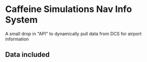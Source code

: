 # Caffeine Simulations Nav Info System
A small drop in "API" to dynamically pull data from DCS for airport information

## Data included
